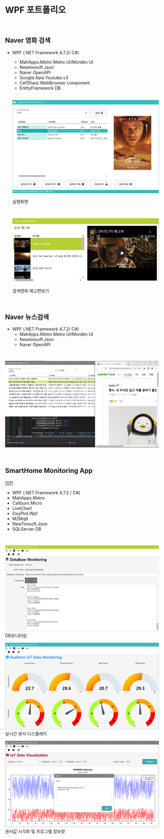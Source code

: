 # WPF 포트폴리오

<br/>

## Naver 영화 검색
- WPF (.NET Framework 4.7.2/ C#)
  - MahApps.Metro Metro UI/Morden UI
  - Newtonsoft.Json
  - Naver OpenAPI
  - Google.Apis.Youtube.v3
  - CefSharp WebBrowser component
  - EntityFramework DB
  
  <br/>

  ![NaverMovieFinder](https://raw.githubusercontent.com/Cheol-wook/studyWPF/main/capture/martian.png)
  
  실행화면
  
  <br/>
  
  ![YoutubePlay](https://raw.githubusercontent.com/Cheol-wook/studyWPF/main/capture/Martian_trailer.JPG)
  
  검색영화 예고편보기 

<br/>

## Naver 뉴스검색
- WPF (.NET Framework 4.7.2/ C#)
  - MahApps.Metro Metro UI/Morden UI
  - Newtonsoft.Json
  - Naver OpenAPI

<br/>

![NaverNewsSearch](https://raw.githubusercontent.com/Cheol-wook/studyWPF/5a80cf02002a7270c581588c7b8230096b3c0364/capture/search2.JPG)


<br/>

## SmartHome Monitoring App
[이전](https://github.com/Cheol-wook/studyWPF)
   - WPF (.NET Framework 4.7.2 / C#)
   - MahApps.Metro
   - Caliburn.Micro
   - LiveChart
   - OxyPlot.Wpf
   - M2Mqtt
   - NewTonsoft.Json
   - SQLServer DB

<br/>

![SmartHomeMonitoring](https://raw.githubusercontent.com/Cheol-wook/studyWPF/main/capture/SmartHome.JPG)
DB모니터링 

![RealTimeView](https://raw.githubusercontent.com/Cheol-wook/studyWPF/main/capture/RealTimeView.png)
실시간 센서 디스플레이

![HistoryView](https://raw.githubusercontent.com/Cheol-wook/studyWPF/main/capture/About.png)
센서값 시각화 및 프로그램 정보창
